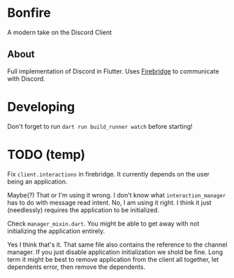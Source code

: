 # Bonfire
A modern take on the Discord Client

## About
Full implementation of Discord in Flutter. Uses [Firebridge](https://github.com/Bonfire-Development/firebridge) to communicate with Discord.

# Developing
Don't forget to run `dart run build_runner watch` before starting!

# TODO (temp)
Fix `client.interactions` in firebridge. It currently depends on the user being an application.

Maybe(?) That or I'm using it wrong. I don't know what `interaction_manager` has to do with message read intent.
No, I am using it right. I think it just (needlessly) requires the application to be initialized.

Check `manager_mixin.dart`. You might be able to get away with not initializing the application entirely.

Yes I think that's it. That same file also contains the reference to the channel manager. If you just disable 
application initialization we shold be fine. Long term it might be best to remove application from the 
client all together, let dependents error, then remove the dependents.